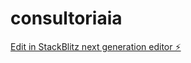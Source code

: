 # consultoriaia

[Edit in StackBlitz next generation editor ⚡️](https://stackblitz.com/~/github.com/bruuno-bh/consultoriaia)